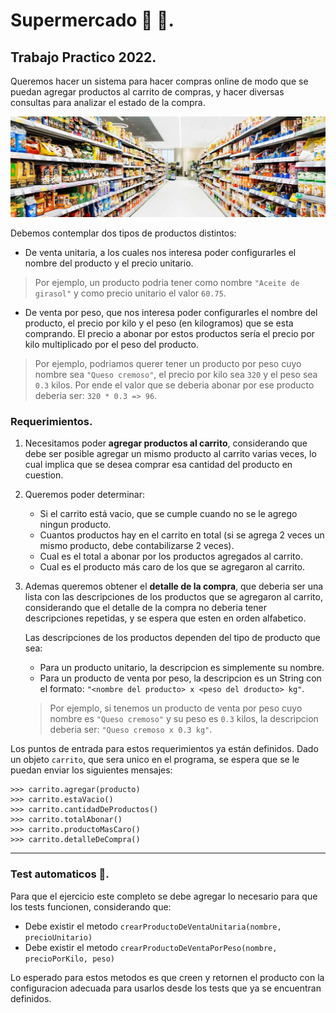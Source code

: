 # Supermercado 🛒 🍫.
## Trabajo Practico 2022.

Queremos hacer un sistema para hacer compras online de modo que se puedan agregar productos al carrito de compras, y hacer diversas consultas para analizar el estado de la compra.

![](Supermercado.jpg)

Debemos contemplar dos tipos de productos distintos:
- De venta unitaria, a los cuales nos interesa poder configurarles el nombre del producto y el precio unitario.<br>
> Por ejemplo, un producto podria tener como nombre ```"Aceite de girasol"``` y como precio unitario el valor ```60.75```.
- De venta por peso, que nos interesa poder configurarles el nombre del producto, el precio por kilo y el peso (en kilogramos) que se esta comprando. El precio a abonar por estos productos sería el precio por kilo multiplicado por el peso del producto.<br>
> Por ejemplo, podriamos querer tener un producto por peso cuyo nombre sea ```"Queso cremoso"```, el precio por kilo sea ```320``` y el peso sea ```0.3``` kilos. Por ende el valor que se deberia abonar por ese producto deberia ser: ```320 * 0.3 => 96```.

### Requerimientos.
1. Necesitamos poder **agregar productos al carrito**, considerando que debe ser posible agregar un mismo producto al carrito varias veces, lo cual implica que se desea comprar esa cantidad del producto en cuestion.

2. Queremos poder determinar:
    - Si el carrito está vacio, que se cumple cuando no se le agrego ningun producto.
    - Cuantos productos hay en el carrito en total (si se agrega 2 veces un mismo producto, debe contabilizarse 2 veces).
    - Cual  es el total a abonar por los productos agregados al carrito.
    - Cual es el producto más caro de los que se agregaron al carrito.

3. Ademas queremos obtener el **detalle de la compra**, que deberia ser una lista con las descripciones de los productos que se agregaron al carrito, considerando que el detalle de la compra no deberia tener descripciones repetidas, y se espera que esten en orden alfabetico.

    Las descripciones de los productos dependen del tipo de producto que sea:

    - Para un producto unitario, la descripcion es simplemente su nombre.
    - Para un producto de venta por peso, la descripcion es un String con el formato: ```"<nombre del producto> x <peso del droducto> kg"```.

    > Por ejemplo, si tenemos un producto de venta por peso cuyo nombre es ```"Queso cremoso"``` y su peso es ```0.3``` kilos, la descripcion deberia ser: ```"Queso cremoso x 0.3 kg"```.

Los puntos de entrada para estos requerimientos ya están definidos. Dado un objeto ```carrito```, que sera unico en el programa, se espera que se le puedan enviar los siguientes mensajes:
```
>>> carrito.agregar(producto)
>>> carrito.estaVacio()
>>> carrito.cantidadDeProductos()
>>> carrito.totalAbonar()
>>> carrito.productoMasCaro()
>>> carrito.detalleDeCompra()
```
___
### Test automaticos 🧪.
Para que el ejercicio este completo se debe agregar lo necesario para que los tests funcionen, considerando que:

- Debe existir el metodo ```crearProductoDeVentaUnitaria(nombre, precioUnitario)```
- Debe existir el metodo ```crearProductoDeVentaPorPeso(nombre, precioPorKilo, peso)```

Lo esperado para estos metodos es que creen y retornen el producto con la configuracion adecuada para usarlos desde los tests que ya se encuentran definidos.